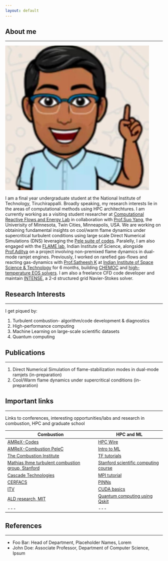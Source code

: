 ```yaml
---
layout: default
---
```


## About me 
---
<img class="profile-picture" src="profile.jpg">

I am a final year undergraduate student at the National Institute of Technology, Tiruchirappalli. Broadly speaking, my research interests lie in the areas of computational methods using HPC architechtures. I am currently working as a visiting student researcher at [Computational Reactive Flows and Energy Lab](https://crfel.umn.edu/) in collaboration with [Prof.Suo Yang](https://cse.umn.edu/me/suo-yang), the Univerisity of Minnesota, Twin Cities, Minneapolis, USA. We are working on obtaining fundamental insights on cool/warm flame dynamics under supercritical turbulent conditions using large scale Direct Numerical Simulations (DNS) leveraging the [Pele suite of codes](https://amrex-combustion.github.io/). Paralelly, I am also engaged with the [FLAME lab](http://cds.iisc.ac.in/faculty/konduriadi/), Indian Institute of Science, alongside [Prof.Aditya](https://cds.iisc.ac.in/people/faculty/name/konduri-aditya/) on a project involving non-premixed flame dynamics in dual-mode ramjet engines. Previously, I worked on rarefied gas-flows and reacting gas-dynamics with [Prof.Satheesh K](https://www.iist.ac.in/aerospace/satheeshk) at [Indian Institute of Space Science & Technology](https://www.iist.ac.in/aboutus/institute) for 6 months, building [CHEMOC](https://github.com/RSuryaNarayan/CHEMOC) and [high-temperature EOS solvers](https://github.com/RSuryaNarayan/High-Temperature-Gas-Dynamics). I am also a freelance CFD code developer and maintain [INTENSE](https://github.com/RSuryaNarayan/INT--E--NSE), a 2-d structured grid Navier-Stokes solver.

## Research Interests
---
I get piqued by:
1. Turbulent combustion- algorithm/code development & diagnostics
2. High-performance computing 
3. Machine Learning on large-scale scientific datasets
4. Quantum computing

## Publications
---
1. Direct Numerical Simulation of flame-stabilization modes in dual-mode ramjets (in-preparation)
2. Cool/Warm flame dynamics under supercritical conditions (in-preparation)

## Important links
---
Links to conferences, interesting opportunities/labs and research in combustion, HPC and graduate school

Combustion | HPC and ML 
-----| -----  
[AMReX-Codes](https://amrex-codes.github.io/) | [HPC Wire](https://www.hpcwire.com/)
[AMReX-Combustion PeleC](https://amrex-combustion.github.io/) | [Intro to ML](https://developers.google.com/machine-learning/crash-course/ml-intro)
[The Combustion Institute](https://www.combustioninstitute.org/) | [TF tutorials](https://www.tensorflow.org/tutorials)
[Mathias Ihme turbulent combustion group, Stanford](https://web.stanford.edu/group/ihmegroup/cgi-bin/MatthiasIhme/) | [Stanford scientific computing course](https://github.com/CME211/notes/blob/master/README.md)
[Cascade Technologies](https://www.cascadetechnologies.com/) | [MPI tutorial](https://mpitutorial.com/)
[CERFACS](https://cerfacs.fr/) | [PINNs](https://maziarraissi.github.io/PINNs/)
[ITV](https://www.itv.rwth-aachen.de/) | [CUDA basics](https://www.nvidia.com/docs/IO/116711/sc11-cuda-c-basics.pdf)
[ALD research, MIT](https://www.adrianld.mit.edu/)| [Quantum computing using Qskit](https://qiskit.org/) 
--- | ---
## References
---
* Foo Bar: Head of Department, Placeholder Names, Lorem
* John Doe: Associate Professor, Department of Computer Science, Ipsum
